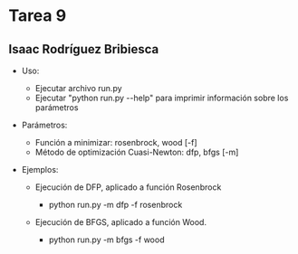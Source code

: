 # Tarea 9
## Isaac Rodríguez Bribiesca

* Uso:

    * Ejecutar archivo run.py
    * Ejecutar "python run.py --help" para imprimir información sobre los parámetros

* Parámetros:

    * Función a minimizar: rosenbrock, wood [-f]
    * Método de optimización Cuasi-Newton: dfp, bfgs [-m]

* Ejemplos:

  * Ejecución de DFP, aplicado a función Rosenbrock

    * python run.py -m dfp -f rosenbrock

  * Ejecución de BFGS, aplicado a función Wood.

    * python run.py -m bfgs -f wood

